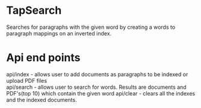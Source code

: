 # TapSearch
Searches for paragraphs with the given word by creating a words to paragraph mappings on an inverted index.

# Api end points
api/index  - allows user to add documents as paragraphs to be indexed or upload PDF files <br/>
api/search - allows user to search for words. Results are documents and PDF's(top 10) which contain the given word
api/clear  - clears all the indexes and the indexed documents.



